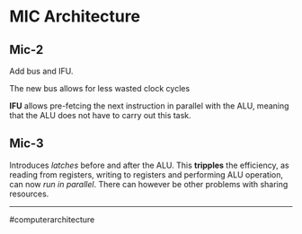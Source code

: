# MIC Architecture


## Mic-2
Add bus and IFU.

The new bus allows for less wasted clock cycles

**IFU** allows pre-fetcing the next instruction in parallel with the ALU, meaning that the ALU does not have to carry out this task.

## Mic-3
Introduces *latches* before and after the ALU. This **tripples** the efficiency, as reading from registers, writing to registers and performing ALU operation, can now *run in parallel*. There can however be other problems with sharing resources.


---
#computerarchitecture